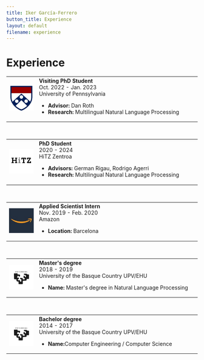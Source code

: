 ```yaml
---
title: Iker García-Ferrero
button_title: Experience
layout: default
filename: experience
--- 
```


# Experience

<table >
  <tr>
    <td style="width:13%"> <img src="icons/university_of_pennsylvania_logo.jpeg" width="90" alt="Location">  </td>
    <td style="width:70%"><b>Visiting PhD Student</b> <br> Oct. 2022 - Jan. 2023 <br> University of Pennsylvania <br>
    <ul>
      <li> <b>Advisor:</b> Dan Roth </li>
      <li> <b>Research:</b> Multilingual Natural Language Processing </li>
</ul>
</td> 
  </tr>
 </table>

<br>

<table >
  <tr>
    <td style="width:13%"> <img src="icons/hitz_zentroa_logo.jpeg" width="90" alt="Location">  </td>
    <td style="width:70%"><b>PhD Student</b> <br> 2020 - 2024 <br> HiTZ Zentroa <br>
    <ul>
      <li> <b>Advisors:</b> German Rigau, Rodrigo Agerri </li>
<li> <b>Research:</b> Multilingual Natural Language Processing </li>
</ul>
</td> 
  </tr>
 </table>

<br>

<table >
  <tr>
    <td style="width:13%"> <img src="icons/amazon_logo.jpeg" width="90" alt="Location">  </td>
    <td style="width:70%"><b>Applied Scientist Intern</b> <br> Nov. 2019 - Feb. 2020 <br> Amazon <br>
    <ul>
      <li> <b>Location:</b> Barcelona</li>
</ul>
</td> 
  </tr>
 </table>

<br>

<table >
  <tr>
    <td style="width:13%"> <img src="icons/upv_ehu_logo.jpeg" width="90" alt="Location">  </td>
    <td style="width:70%"><b>Master's degree</b> <br> 2018 - 2019 <br> University of the Basque Country UPV/EHU <br>
    <ul>
      <li> <b>Name:</b> Master's degree in Natural Language Processing</li>
</ul>
</td> 
  </tr>
 </table>

<br>

<table >
  <tr>
    <td style="width:13%"> <img src="icons/upv_ehu_logo.jpeg" width="90" alt="Location">  </td>
    <td style="width:70%"><b>Bachelor degree</b> <br> 2014 - 2017 <br> University of the Basque Country UPV/EHU <br>
    <ul>
      <li> <b>Name:</b>Computer Engineering / Computer Science</li>
</ul>
</td> 
  </tr>
 </table>
